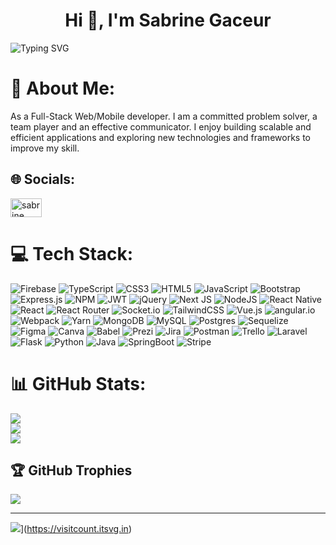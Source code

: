 <h1 align="center">Hi 👋, I'm Sabrine Gaceur</h1>

![Typing SVG](https://readme-typing-svg.herokuapp.com?font=neuropol&color=%336699&size=24&lines=I'am+FullStack+JavaScript+Dev...;)


# 💫 About Me:

As a Full-Stack Web/Mobile developer. I am a committed problem solver, a team player and an effective communicator. I enjoy building scalable and efficient applications and exploring new technologies and frameworks to improve my skill.

## 🌐 Socials:
<p align="left">
<a href="https://linkedin.com/in/sabrine-gaceur-2480b6119" target="blank"><img align="center" src="https://raw.githubusercontent.com/rahuldkjain/github-profile-readme-generator/master/src/images/icons/Social/linked-in-alt.svg" alt="sabrine gaceur" height="30" width="50"/></a>
</p>

# 💻 Tech Stack:
![Firebase](https://img.shields.io/badge/firebase-%23039BE5.svg?style=for-the-badge&logo=firebase) ![TypeScript](https://img.shields.io/badge/typescript-%23007ACC.svg?style=for-the-badge&logo=typescript&logoColor=white) ![CSS3](https://img.shields.io/badge/css3-%231572B6.svg?style=for-the-badge&logo=css3&logoColor=white) ![HTML5](https://img.shields.io/badge/html5-%23E34F26.svg?style=for-the-badge&logo=html5&logoColor=white) ![JavaScript](https://img.shields.io/badge/javascript-%23323330.svg?style=for-the-badge&logo=javascript&logoColor=%23F7DF1E) ![Bootstrap](https://img.shields.io/badge/bootstrap-%23563D7C.svg?style=for-the-badge&logo=bootstrap&logoColor=white) ![Express.js](https://img.shields.io/badge/express.js-%23404d59.svg?style=for-the-badge&logo=express&logoColor=%2361DAFB) ![NPM](https://img.shields.io/badge/NPM-%23000000.svg?style=for-the-badge&logo=npm&logoColor=white) ![JWT](https://img.shields.io/badge/JWT-black?style=for-the-badge&logo=JSON%20web%20tokens) ![jQuery](https://img.shields.io/badge/jquery-%230769AD.svg?style=for-the-badge&logo=jquery&logoColor=white) ![Next JS](https://img.shields.io/badge/Next-black?style=for-the-badge&logo=next.js&logoColor=white) ![NodeJS](https://img.shields.io/badge/node.js-6DA55F?style=for-the-badge&logo=node.js&logoColor=white) ![React Native](https://img.shields.io/badge/react_native-%2320232a.svg?style=for-the-badge&logo=react&logoColor=%2361DAFB) ![React](https://img.shields.io/badge/react-%2320232a.svg?style=for-the-badge&logo=react&logoColor=%2361DAFB) ![React Router](https://img.shields.io/badge/React_Router-CA4245?style=for-the-badge&logo=react-router&logoColor=white) ![Socket.io](https://img.shields.io/badge/Socket.io-black?style=for-the-badge&logo=socket.io&badgeColor=010101) ![TailwindCSS](https://img.shields.io/badge/tailwindcss-%2338B2AC.svg?style=for-the-badge&logo=tailwind-css&logoColor=white) ![Vue.js](https://img.shields.io/badge/vuejs-%2335495e.svg?style=for-the-badge&logo=vuedotjs&logoColor=%234FC08D) ![angular.io](https://img.shields.io/badge/Angular-black?style=for-the-badge&logo=angulario&logoColor=white) ![Webpack](https://img.shields.io/badge/webpack-%238DD6F9.svg?style=for-the-badge&logo=webpack&logoColor=black) ![Yarn](https://img.shields.io/badge/yarn-%232C8EBB.svg?style=for-the-badge&logo=yarn&logoColor=white) ![MongoDB](https://img.shields.io/badge/MongoDB-%234ea94b.svg?style=for-the-badge&logo=mongodb&logoColor=white) ![MySQL](https://img.shields.io/badge/mysql-%2300f.svg?style=for-the-badge&logo=mysql&logoColor=white) ![Postgres](https://img.shields.io/badge/postgres-%23316192.svg?style=for-the-badge&logo=postgresql&logoColor=white) ![Sequelize](https://img.shields.io/badge/sequelize-%23316192.svg?style=for-the-badge&logo=sequelize&logoColor=white)	![Figma](https://img.shields.io/badge/figma-%23F24E1E.svg?style=for-the-badge&logo=figma&logoColor=white) ![Canva](https://img.shields.io/badge/Canva-%2300C4CC.svg?style=for-the-badge&logo=Canva&logoColor=white) ![Babel](https://img.shields.io/badge/Babel-F9DC3e?style=for-the-badge&logo=babel&logoColor=black) ![Prezi](https://img.shields.io/badge/Prezi-%23000000.svg?style=for-the-badge&logo=Prezi&logoColor=white) ![Jira](https://img.shields.io/badge/jira-%230A0FFF.svg?style=for-the-badge&logo=jira&logoColor=white) ![Postman](https://img.shields.io/badge/Postman-FF6C37?style=for-the-badge&logo=postman&logoColor=white) ![Trello](https://img.shields.io/badge/Trello-%23026AA7.svg?style=for-the-badge&logo=Trello&logoColor=white)
![Laravel](https://img.shields.io/badge/laravel-%230A0FFF.svg?style=for-the-badge&logo=laravel&logoColor=white) ![Flask](https://img.shields.io/badge/flask-%230A0FFF.svg?style=for-the-badge&logo=flask&logoColor=white) ![Python](https://img.shields.io/badge/python-%230A0FFF.svg?style=for-the-badge&logo=python&logoColor=white) ![Java](https://img.shields.io/badge/java-%230A0FFF.svg?style=for-the-badge&logo=java&logoColor=%2361DAFB) ![SpringBoot](https://img.shields.io/badge/springboot-%230A0FFF.svg?style=for-the-badge&logo=springboot&logoColor=%2361DAFB) ![Stripe](https://img.shields.io/badge/stripe-black?style=for-the-badge&logo=stripe&badgeColor=010101) 

# 📊 GitHub Stats:
![](https://github-readme-stats.vercel.app/api?username=SabrineGc&theme=merko&hide_border=false&include_all_commits=true&count_private=true)<br/>
![](https://github-readme-streak-stats.herokuapp.com/?user=SabrineGc&theme=merko&hide_border=false)<br/>
![](https://github-readme-stats.vercel.app/api/top-langs/?username=SabrineGc&theme=merko&hide_border=false&include_all_commits=true&count_private=true&layout=compact)

## 🏆 GitHub Trophies
![](https://github-profile-trophy.vercel.app/?username=SabrineGc&theme=gruvbox&no-frame=false&no-bg=false&margin-w=4)


---
![](https://visitcount.itsvg.in/api?id=SabrineGc&icon=0&color=3)](https://visitcount.itsvg.in)



